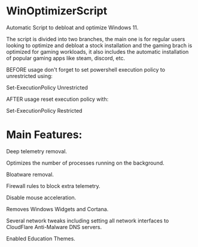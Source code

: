 # WinOptimizerScript

Automatic Script to debloat and optimize Windows 11.

The script is divided into two branches, the main one is for regular users looking to optimize and debloat a stock installation and the gaming brach is optimized for gaming workloads, it also includes the automatic installation of popular gaming apps like steam, discord, etc.

BEFORE usage don't forget to set powershell execution policy to unrestricted using:

Set-ExecutionPolicy Unrestricted

AFTER usage reset execution policy with:

Set-ExecutionPolicy Restricted




# Main Features:

Deep telemetry removal.

Optimizes the number of processes running on the background.

Bloatware removal.

Firewall rules to block extra telemetry.

Disable mouse acceleration.

Removes Windows Widgets and Cortana.

Several network tweaks including setting all network interfaces to CloudFlare Anti-Malware DNS servers.

Enabled Education Themes.
